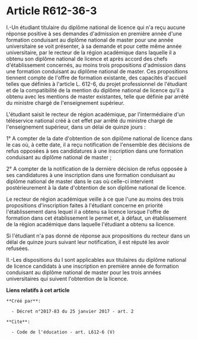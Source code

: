 # Article R612-36-3

I.-Un étudiant titulaire du diplôme national de licence qui n'a reçu aucune réponse positive à ses demandes d'admission en
première année d'une formation conduisant au diplôme national de master pour une année universitaire se voit présenter, à sa
demande et pour cette même année universitaire, par le recteur de la région académique dans laquelle il a obtenu son diplôme
national de licence et après accord des chefs d'établissement concernés, au moins trois propositions d'admission dans une
formation conduisant au diplôme national de master. Ces propositions tiennent compte de l'offre de formation existante, des
capacités d'accueil telles que définies à l'article L. 612-6, du projet professionnel de l'étudiant et de la compatibilité de
la mention du diplôme national de licence qu'il a obtenu avec les mentions de master existantes, telle que définie par arrêté
du ministre chargé de l'enseignement supérieur. 

L'étudiant saisit le recteur de région académique, par l'intermédiaire d'un téléservice national créé à cet effet par arrêté
du ministre chargé de l'enseignement supérieur, dans un délai de quinze jours : 

1° A compter de la date d'obtention de son diplôme national de licence dans le cas où, à cette date, il a reçu notification
de l'ensemble des décisions de refus opposées à ses candidatures à une inscription dans une formation conduisant au diplôme
national de master ; 

2° A compter de la notification de la dernière décision de refus opposée à ses candidatures à une inscription dans une
formation conduisant au diplôme national de master dans le cas où celle-ci intervient postérieurement à la date d'obtention
de son diplôme national de licence. 

Le recteur de région académique veille à ce que l'une au moins des trois propositions d'inscription faites à l'étudiant
concerne en priorité l'établissement dans lequel il a obtenu sa licence lorsque l'offre de formation dans cet établissement
le permet et, à défaut, un établissement de la région académique dans laquelle l'étudiant a obtenu sa licence. 

Si l'étudiant n'a pas donné de réponse aux propositions du recteur dans un délai de quinze jours suivant leur notification,
il est réputé les avoir refusées. 

II.-Les dispositions du I sont applicables aux titulaires du diplôme national de licence candidats à une inscription en
première année de formation conduisant au diplôme national de master pour les trois années universitaires qui suivent
l'obtention de la licence.

**Liens relatifs à cet article**

	**Créé par**:

	  - Décret n°2017-83 du 25 janvier 2017 - art. 2

	**Cite**:

	  - Code de l'éducation - art. L612-6 (V)
